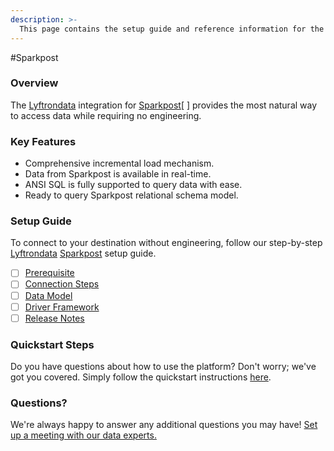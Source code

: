 ```yaml
---
description: >-
  This page contains the setup guide and reference information for the Sparkpost source connector.
---
```


#Sparkpost

### Overview

The [Lyftrondata](https://www.lyftrondata.com/) integration for [Sparkpost](https://www.lyftrondata.com/integration/marketing-analytics/sparkpost//)[ ] provides the most natural way to access data while requiring no engineering.

### Key Features

* Comprehensive incremental load mechanism.
* Data from Sparkpost is available in real-time.&#x20;
* ANSI SQL is fully supported to query data with ease.
* Ready to query Sparkpost relational schema model.

### Setup Guide

To connect to your destination without engineering, follow our step-by-step [Lyftrondata](https://www.lyftrondata.com/)  [Sparkpost](https://www.lyftrondata.com/integration/marketing-analytics/sparkpost/) setup guide.

* [ ] [Prerequisite](../../marketing-analytics/sparkpost/prerequisite.md)
* [ ] [Connection Steps](../../marketing-analytics/sparkpost/connection-steps.md)
* [ ] [Data Model](../../marketing-analytics/sparkpost/data-model/)
* [ ] [Driver Framework](../../marketing-analytics/sparkpost/driver-framework/)
* [ ] [Release Notes](../../marketing-analytics/sparkpost/release-notes.md)

### Quickstart Steps

Do you have questions about how to use the platform? Don't worry; we've got you covered. Simply follow the quickstart instructions [here](../../../marketing-analytics/sparkpost/quickstart-steps.md).

### Questions? <a href="#questions" id="questions"></a>

We're always happy to answer any additional questions you may have! [Set up a meeting with our data experts.](https://www.lyftrondata.com/book-a-meeting/)

